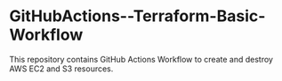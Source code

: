 # GitHubActions--Terraform-Basic-Workflow
This repository contains GitHub Actions Workflow to create and destroy AWS EC2 and S3 resources.
